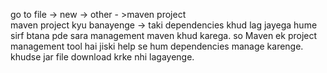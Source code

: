 go to file -> new -> other - >maven project <br>
maven project kyu banayenge -> taki dependencies khud lag jayega hume sirf btana pde sara management maven khud karega. so Maven ek project management tool hai jiski help se hum dependencies manage karenge.
khudse jar file download krke nhi lagayenge.

